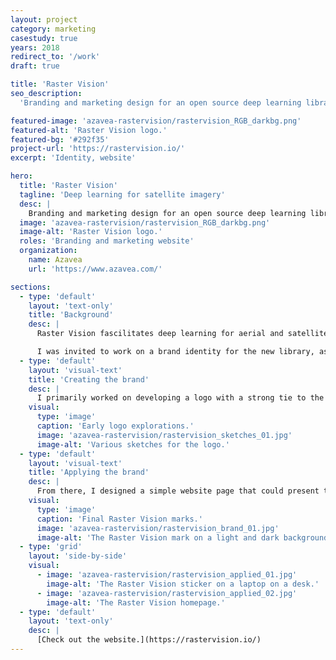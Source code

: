 ```yaml
---
layout: project
category: marketing
casestudy: true
years: 2018
redirect_to: '/work'
draft: true

title: 'Raster Vision'
seo_description:
  'Branding and marketing design for an open source deep learning library for satellite and aerial imagery.'

featured-image: 'azavea-rastervision/rastervision_RGB_darkbg.png'
featured-alt: 'Raster Vision logo.'
featured-bg: '#292f35'
project-url: 'https://rastervision.io/'
excerpt: 'Identity, website'

hero:
  title: 'Raster Vision'
  tagline: 'Deep learning for satellite imagery'
  desc: |
    Branding and marketing design for an open source deep learning library for satellite and aerial imagery.
  image: 'azavea-rastervision/rastervision_RGB_darkbg.png'
  image-alt: 'Raster Vision logo.'
  roles: 'Branding and marketing website'
  organization:
    name: Azavea
    url: 'https://www.azavea.com/'

sections:
  - type: 'default'
    layout: 'text-only'
    title: 'Background'
    desc: |
      Raster Vision fascilitates deep learning for aerial and satellite imagery. It is a direct response to the recent explosion of available satellite, aerial, and drone imagery. An open source library, Raster Vision makes it easier to work with earth observation data.

      I was invited to work on a brand identity for the new library, as well as a simple website to introduce it.
  - type: 'default'
    layout: 'visual-text'
    title: 'Creating the brand'
    desc: |
      I primarily worked on developing a logo with a strong tie to the name and explored ways to incorporate “raster” pixels into an eye icon. Eventually I landed on creating an iris and pupil out of pixels.
    visual:
      type: 'image'
      caption: 'Early logo explorations.'
      image: 'azavea-rastervision/rastervision_sketches_01.jpg'
      image-alt: 'Various sketches for the logo.'
  - type: 'default'
    layout: 'visual-text'
    title: 'Applying the brand'
    desc: |
      From there, I designed a simple website page that could present the new library and allow for newsletter sign-ups. We also made some stickers upon launch to share at events.
    visual:
      type: 'image'
      caption: 'Final Raster Vision marks.'
      image: 'azavea-rastervision/rastervision_brand_01.jpg'
      image-alt: 'The Raster Vision mark on a light and dark background.'
  - type: 'grid'
    layout: 'side-by-side'
    visual:
      - image: 'azavea-rastervision/rastervision_applied_01.jpg'
        image-alt: 'The Raster Vision sticker on a laptop on a desk.'
      - image: 'azavea-rastervision/rastervision_applied_02.jpg'
        image-alt: 'The Raster Vision homepage.'
  - type: 'default'
    layout: 'text-only'
    desc: |
      [Check out the website.](https://rastervision.io/)
---
```


